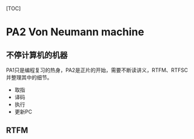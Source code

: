 [TOC]



# PA2  Von Neumann machine

## 不停计算机的机器

PA1只是编程复习的热身，PA2是正片的开始，需要不断读讲义，RTFM、RTFSC并整理其中的细节。

* 取指
* 译码
* 执行
* 更新PC

## RTFM

